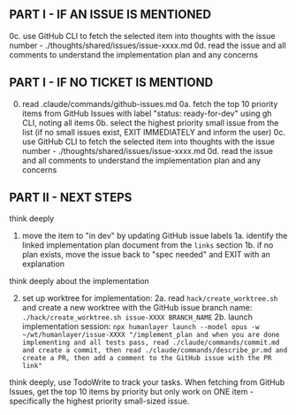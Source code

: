 ## PART I - IF AN ISSUE IS MENTIONED

0c. use GitHub CLI to fetch the selected item into thoughts with the issue number - ./thoughts/shared/issues/issue-xxxx.md
0d. read the issue and all comments to understand the implementation plan and any concerns

## PART I - IF NO TICKET IS MENTIOND

0.  read .claude/commands/github-issues.md
0a. fetch the top 10 priority items from GitHub Issues with label "status: ready-for-dev" using gh CLI, noting all items
0b. select the highest priority small issue from the list (if no small issues exist, EXIT IMMEDIATELY and inform the user)
0c. use GitHub CLI to fetch the selected item into thoughts with the issue number - ./thoughts/shared/issues/issue-xxxx.md
0d. read the issue and all comments to understand the implementation plan and any concerns

## PART II - NEXT STEPS

think deeply

1. move the item to "in dev" by updating GitHub issue labels
1a. identify the linked implementation plan document from the `links` section
1b. if no plan exists, move the issue back to "spec needed" and EXIT with an explanation

think deeply about the implementation

2. set up worktree for implementation:
2a. read `hack/create_worktree.sh` and create a new worktree with the GitHub issue branch name: `./hack/create_worktree.sh issue-XXXX BRANCH_NAME`
2b. launch implementation session: `npx humanlayer launch --model opus -w ~/wt/humanlayer/issue-XXXX "/implement_plan and when you are done implementing and all tests pass, read ./claude/commands/commit.md and create a commit, then read ./claude/commands/describe_pr.md and create a PR, then add a comment to the GitHub issue with the PR link"`

think deeply, use TodoWrite to track your tasks. When fetching from GitHub Issues, get the top 10 items by priority but only work on ONE item - specifically the highest priority small-sized issue.
